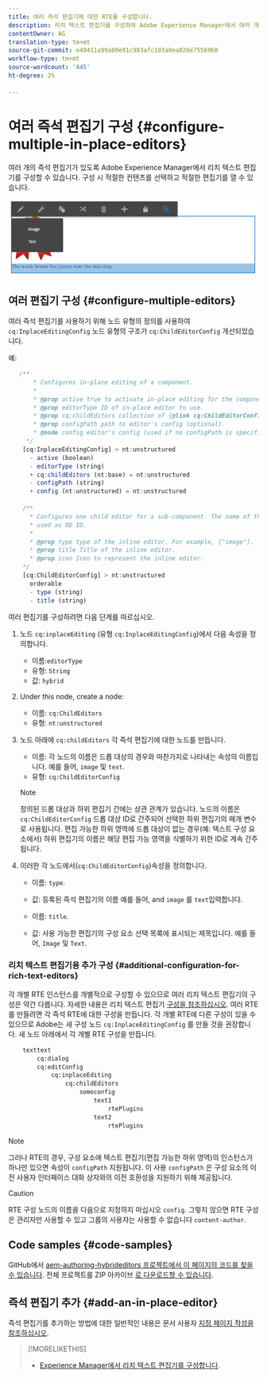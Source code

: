 ```yaml
---
title: 여러 즉석 편집기에 대한 RTE를 구성합니다.
description: 리치 텍스트 편집기를 구성하여 Adobe Experience Manager에서 여러 개의 즉석 편집기를 만들 수 있습니다.
contentOwner: AG
translation-type: tm+mt
source-git-commit: e49411a99a80e91c983afc103a8ea826e75569b8
workflow-type: tm+mt
source-wordcount: '445'
ht-degree: 2%

---
```



# 여러 즉석 편집기 구성 {#configure-multiple-in-place-editors}

여러 개의 즉석 편집기가 있도록 Adobe Experience Manager에서 리치 텍스트 편집기를 구성할 수 있습니다. 구성 시 적절한 컨텐츠를 선택하고 적절한 편집기를 열 수 있습니다.

![특정 즉석 편집기](assets/rte-inplace-editor.png)

## 여러 편집기 구성 {#configure-multiple-editors}

여러 즉석 편집기를 사용하기 위해 노드 유형의 정의를 사용하여 `cq:InplaceEditingConfig` 노드 유형의 구조가 `cq:ChildEditorConfig` 개선되었습니다.

예:

```js
   /**
       * Configures in-place editing of a component.
       *
       * @prop active true to activate in-place editing for the component.
       * @prop editorType ID of in-place editor to use.
       * @prop cq:childEditors collection of {@link cq:ChildEditorConfig} nodes.
       * @prop configPath path to editor's config (optional).
       * @node config editor's config (used if no configPath is specified; optional).
     */
    [cq:InplaceEditingConfig] > nt:unstructured
      - active (boolean)
      - editorType (string)
      + cq:childEditors (nt:base) = nt:unstructured
      - configPath (string)
      + config (nt:unstructured) = nt:unstructured

    /**
      * Configures one child editor for a sub-component. The name of the this node is
      * used as DD ID.
      *
      * @prop type type of the inline editor. For example, ["image"].
      * @prop title Title of the inline editor.
      * @prop icon Icon to represent the inline editor.
    */
    [cq:ChildEditorConfig] > nt:unstructured
      orderable
      - type (string)
      - title (string)
```

여러 편집기를 구성하려면 다음 단계를 따르십시오.

1. 노드 `cq:inplaceEditing` (유형 `cq:InplaceEditingConfig`)에서 다음 속성을 정의합니다.

   * 이름:`editorType`
   * 유형: `String`
   * 값: `hybrid`

1. Under this node, create a node:

   * 이름: `cq:ChildEditors`
   * 유형: `nt:unstructured`

1. 노드 아래에 `cq:childEditors` 각 즉석 편집기에 대한 노드를 만듭니다.

   * 이름: 각 노드의 이름은 드롭 대상의 경우와 마찬가지로 나타내는 속성의 이름입니다. 예를 들어, `image` 및 `text`.
   * 유형: `cq:ChildEditorConfig`

   >[!NOTE]
   >
   >정의된 드롭 대상과 하위 편집기 간에는 상관 관계가 있습니다. 노드의 이름은 `cq:ChildEditorConfig` 드롭 대상 ID로 간주되어 선택한 하위 편집기의 매개 변수로 사용됩니다. 편집 가능한 하위 영역에 드롭 대상이 없는 경우(예: 텍스트 구성 요소에서) 하위 편집기의 이름은 해당 편집 가능 영역을 식별하기 위한 ID로 계속 간주됩니다.

1. 이러한 각 노드에서(`cq:ChildEditorConfig`)속성을 정의합니다.

   * 이름: `type`.
   * 값: 등록된 즉석 편집기의 이름 예를 들어, and `image` 를 `text`입력합니다.

   * 이름: `title`.
   * 값: 사용 가능한 편집기의 구성 요소 선택 목록에 표시되는 제목입니다. 예를 들어, `Image` 및 `Text`.

### 리치 텍스트 편집기용 추가 구성 {#additional-configuration-for-rich-text-editors}

각 개별 RTE 인스턴스를 개별적으로 구성할 수 있으므로 여러 리치 텍스트 편집기의 구성은 약간 다릅니다. 자세한 내용은 리치 텍스트 편집기 [구성을 참조하십시오](/help/sites-administering/rich-text-editor.md). 여러 RTE를 만들려면 각 즉석 RTE에 대한 구성을 만듭니다. 각 개별 RTE에 다른 구성이 있을 수 있으므로 Adobe는 새 구성 노드 `cq:InplaceEditingConfig` 를 만들 것을 권장합니다. 새 노드 아래에서 각 개별 RTE 구성을 만듭니다.

```xml
    texttext
        cq:dialog
        cq:editConfig
            cq:inplaceEditing
                cq:childEditors
                    someconfig
                        text1
                            rtePlugins
                        text2
                            rtePlugins
```

>[!NOTE]
>
>그러나 RTE의 경우, 구성 요소에 텍스트 편집기(편집 가능한 하위 영역)의 인스턴스가 하나만 있으면 속성이 `configPath` 지원됩니다. 이 사용 `configPath` 은 구성 요소의 이전 사용자 인터페이스 대화 상자와의 이전 호환성을 지원하기 위해 제공됩니다.

>[!CAUTION]
>
>RTE 구성 노드의 이름을 다음으로 지정하지 마십시오 `config`. 그렇지 않으면 RTE 구성은 관리자만 사용할 수 있고 그룹의 사용자는 사용할 수 없습니다 `content-author`.

## Code samples {#code-samples}

GitHub에서 [aem-authoring-hybrideditors 프로젝트에서 이 페이지의 코드를 찾을 수 있습니다](https://github.com/Adobe-Marketing-Cloud/aem-authoring-hybrideditors). 전체 프로젝트를 ZIP 아카이브 [로 다운로드할 수 있습니다](https://github.com/Adobe-Marketing-Cloud/aem-authoring-hybrideditors/archive/master.zip).

## 즉석 편집기 추가 {#add-an-in-place-editor}

즉석 편집기를 추가하는 방법에 대한 일반적인 내용은 문서 사용자 [지정 페이지 작성을 참조하십시오](/help/sites-developing/customizing-page-authoring-touch.md#add-new-in-place-editor).

>[!MORELIKETHIS]
>
>* [Experience Manager에서 리치 텍스트 편집기를 구성합니다](/help/sites-administering/rich-text-editor.md).

